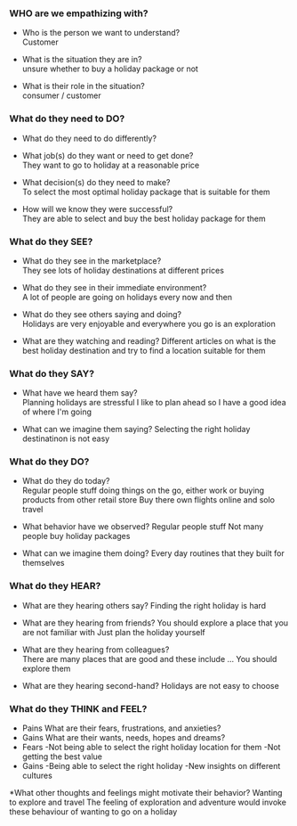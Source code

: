 ### WHO are we empathizing with?                        
*	Who is the person we want to understand?		      		
	Customer
	
*	What is the situation they are in?			          		
	unsure whether to buy a holiday package or not
	
*	What is their role in the situation?			        	
	consumer / customer
	
### What do they need to DO?                            			
*	What do they need to do differently?	
	
	
*	What job(s) do they want or need to get done?	    		
	They want to go to holiday at a reasonable price
	
*	What decision(s) do they need to make?		        	
	To select the most optimal holiday package that is suitable for them
	
*	How will we know they were successful?		        	
	They are able to select and buy the best holiday package for them
	
### What do they SEE?                                   	
*	What do they see in the marketplace?		           	
	They see lots of holiday destinations at different prices
	
*	What do they see in their immediate environment? 		
	A lot of people are going on holidays every now and then
	
*	What do they see others saying and doing?		      	
	Holidays are very enjoyable and everywhere you go is an exploration	
	
*	What are they watching and reading?
	Different articles on what is the best holiday destination and try to find a location suitable for them

### What do they SAY?                                   		
*	What have we heard them say?			                	
	Planning holidays are stressful
	I like to plan ahead so I have a good idea of where I'm going
	
*	What can we imagine them saying?
	Selecting the right holiday destinatinon is not easy
	
### What do they DO?                                    		
*	What do they do today?	
	Regular people stuff doing things on the go, either work or buying products from other retail store
	Buy there own flights online and solo travel
	
*	What behavior have we observed?	
	Regular people stuff
	Not many people buy holiday packages
	
*	What can we imagine them doing?	
	Every day routines that they built for themselves
	
### What do they HEAR?                                			
*	What are they hearing others say?
	Finding the right holiday is hard
	
*	What are they hearing from friends?
	You should explore a place that you are not familiar with
	Just plan the holiday yourself
	
*	What are they hearing from colleagues?	
	There are many places that are good and these include ... You should explore them
	
*	What are they hearing second-hand?
	Holidays are not easy to choose
	
### What do they THINK and FEEL?								
*	Pains What are their fears, frustrations, and anxieties?
*	Gains What are their wants, needs, hopes and dreams?
*	Fears
	-Not being able to select the right holiday location for them
	-Not getting the best value
*	Gains
	-Being able to select the right holiday
	-New insights on different cultures

*What other thoughts and feelings might motivate their behavior?
Wanting to explore and travel
The feeling of exploration and adventure would invoke these behaviour of wanting to go on a holiday
